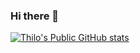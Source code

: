 ### Hi there 👋

[![Thilo's Public GitHub stats](https://github-readme-stats.vercel.app/api?username=Tleitzbach&&show_icons=true&theme=tokyonight)](https://github.com/Tleitzbach/github-readme-stats)

<!--
**TLeitzbach/TLeitzbach** is a ✨ _special_ ✨ repository because its `README.md` (this file) appears on your GitHub profile.

Here are some ideas to get you started:

- 🔭 I’m currently working on ...
- 🌱 I’m currently learning ...
- 👯 I’m looking to collaborate on ...
- 🤔 I’m looking for help with ...
- 💬 Ask me about ...
- 📫 How to reach me: ...
- 😄 Pronouns: ...
- ⚡ Fun fact: ...
-->
